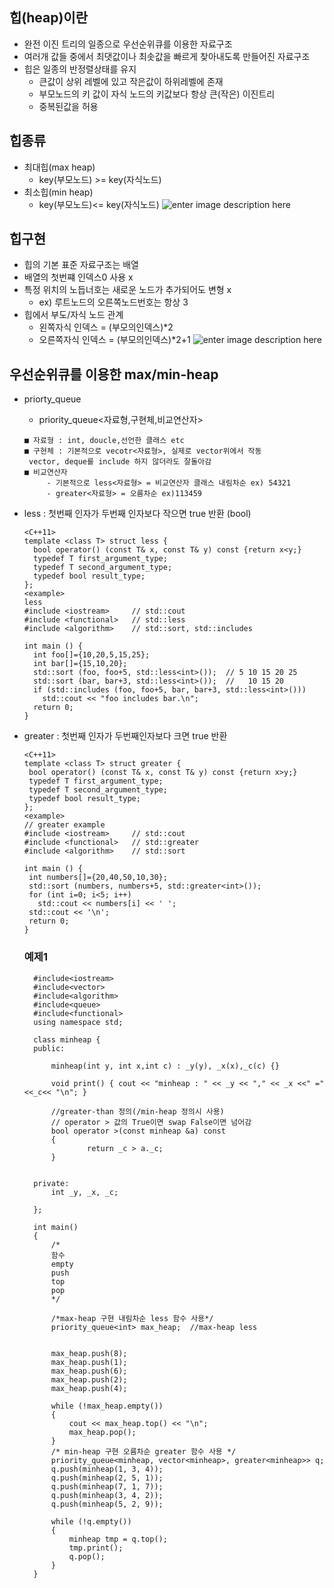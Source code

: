 ﻿## 힙(heap)이란
- 완전 이진 트리의 일종으로 우선순위큐를 이용한 자료구조
- 여러개 값들 중에서 최댓값이나 최솟값을 빠르게 찾아내도록 만들어진 자료구조
-  힙은 일종의 반정렬상태를 유지
	- 큰값이 상위 레벨에 있고 작은값이 하위레벨에 존재
	- 부모노드의 키 값이 자식 노드의 키값보다 항상 큰(작은) 이진트리
	- 중복된값을 허용
## 힙종류
- 최대힙(max heap)
	- key(부모노드) >= key(자식노드)
- 최소힙(min heap)
	- key(부모노드)<= key(자식노드)
![enter image description here](https://gmlwjd9405.github.io/images/data-structure-heap/types-of-heap.png)
## 힙구현
- 힙의 기본 표준 자료구조는 배열
- 배열의 첫번쨰 인덱스0 사용 x
- 특정 위치의 노듭너호는 새로운 노드가 추가되어도 변형 x
	- ex) 루트노드의 오른쪽노드번호는 항상  3
- 힙에서 부도/자식 노드 관계
	- 왼쪽자식 인덱스 = (부모의인덱스)*2
	- 오른쪽자식 인덱스 = (부모의인덱스)*2+1
	![enter image description here](https://gmlwjd9405.github.io/images/data-structure-heap/heap-index-parent-child.png)
##  우선순위큐를 이용한 max/min-heap
- priorty_queue
	- priority_queue<자료형,구현체,비교연산자>
	```
	■ 자료형 : int, doucle,선언한 클래스 etc
	■ 구현체 : 기본적으로 vecotr<자료형>, 실제로 vector위에서 작동
	 vector, deque를 include 하지 않더라도 잘돌아감
	■ 비교연산자 
		 - 기본적으로 less<자료형> = 비교연산자 클래스 내림차순 ex) 54321
		 - greater<자료형> = 오름차순 ex)113459
	```

- less : 첫번째 인자가 두번째 인자보다 작으면 true 반환 (bool) 
	```
	<C++11>
	template <class T> struct less {
	  bool operator() (const T& x, const T& y) const {return x<y;}
	  typedef T first_argument_type;
	  typedef T second_argument_type;
	  typedef bool result_type;
	};
   <example>
	less
	#include <iostream>     // std::cout
	#include <functional>   // std::less
	#include <algorithm>    // std::sort, std::includes

	int main () {
	  int foo[]={10,20,5,15,25};
	  int bar[]={15,10,20};
	  std::sort (foo, foo+5, std::less<int>());  // 5 10 15 20 25
	  std::sort (bar, bar+3, std::less<int>());  //   10 15 20
	  if (std::includes (foo, foo+5, bar, bar+3, std::less<int>()))
	    std::cout << "foo includes bar.\n";
	  return 0;
	}
	```
- greater : 첫번째 인자가 두번째인자보다 크면 true 반환	
	 ```
	 <C++11>
	template <class T> struct greater {
	  bool operator() (const T& x, const T& y) const {return x>y;}
	  typedef T first_argument_type;
	  typedef T second_argument_type;
	  typedef bool result_type;
	};
	 <example>
	// greater example
	#include <iostream>     // std::cout
	#include <functional>   // std::greater
	#include <algorithm>    // std::sort

	int main () {
	  int numbers[]={20,40,50,10,30};
	  std::sort (numbers, numbers+5, std::greater<int>());
	  for (int i=0; i<5; i++)
	    std::cout << numbers[i] << ' ';
	  std::cout << '\n';
	  return 0;
	}
  ```
  
  ### 예제1
  ```
	#include<iostream>
	#include<vector>
	#include<algorithm>
	#include<queue>
	#include<functional>
	using namespace std;

	class minheap {
	public:

		minheap(int y, int x,int c) : _y(y), _x(x),_c(c) {}

		void print() { cout << "minheap : " << _y << "," << _x <<" ="<<_c<< "\n"; }

		//greater-than 정의(/min-heap 정의시 사용)
		// operator > 값의 True이면 swap False이면 넘어감
		bool operator >(const minheap &a) const
		{
				return _c > a._c;
		}


	private:
		int _y, _x, _c;

	};

	int main()
	{
		/*
		함수
		empty
		push
		top
		pop
		*/

		/*max-heap 구현 내림차순 less 함수 사용*/
		priority_queue<int> max_heap;  //max-heap less 


		max_heap.push(8);
		max_heap.push(1);
		max_heap.push(6);
		max_heap.push(2);
		max_heap.push(4);

		while (!max_heap.empty())
		{
			cout << max_heap.top() << "\n";
			max_heap.pop();
		}
		/* min-heap 구현 오름차순 greater 함수 사용 */
		priority_queue<minheap, vector<minheap>, greater<minheap>> q;
		q.push(minheap(1, 3, 4));
		q.push(minheap(2, 5, 1));
		q.push(minheap(7, 1, 7));
		q.push(minheap(3, 4, 2));
		q.push(minheap(5, 2, 9));

		while (!q.empty())
		{
			minheap tmp = q.top();
			tmp.print();
			q.pop();
		}
	}
 ```
